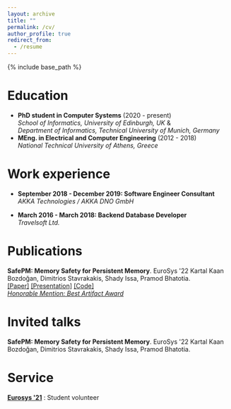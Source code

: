 ```yaml
---
layout: archive
title: ""
permalink: /cv/
author_profile: true
redirect_from:
  - /resume
---
```


{% include base_path %}

Education
======
* **PhD student in Computer Systems** (2020 - present) <br />
  *School of Informatics, University of Edinburgh, UK* & <br />
  *Department of Informatics, Technical University of Munich, Germany*
* **MEng. in Electrical and Computer Engineering** (2012 - 2018) <br />
  *National Technical University of Athens, Greece*

Work experience
======
* **September 2018 - December 2019: Software Engineer Consultant**<br />
  *AKKA Technologies / AKKA DNO GmbH*

* **March 2016 - March 2018: Backend Database Developer**<br />
  *Travelsoft Ltd.*
  
Publications
======
__SafePM: Memory Safety for Persistent Memory__. EuroSys '22
Kartal Kaan Bozdoğan, Dimitrios Stavrakakis, Shady Issa, Pramod Bhatotia.  
[[Paper]](https://dse.in.tum.de/wp-content/uploads/2022/04/final_digital_version.pdf) [[Presentation]](https://dse.in.tum.de/wp-content/uploads/2022/04/SafePM_eurosys22_presentation.pdf) [[Code]](https://github.com/TUM-DSE/safepm) \
[*Honorable Mention: Best Artifact Award*](https://dse.in.tum.de/wp-content/uploads/2022/05/HonorableMention-GillesMuller-SafePM.pdf)

Invited talks
======
__SafePM: Memory Safety for Persistent Memory__. EuroSys '22
Kartal Kaan Bozdoğan, Dimitrios Stavrakakis, Shady Issa, Pramod Bhatotia.  
  
Service
======
__[Eurosys '21](https://2021.eurosys.org/index.html)__ : Student volunteer
